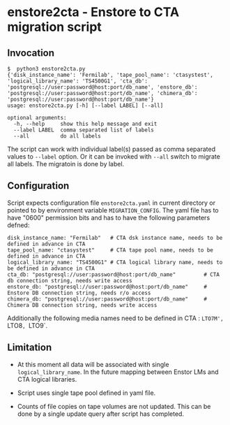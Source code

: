 enstore2cta - Enstore to CTA migration script
=============================================

Invocation
----------

```
$  python3 enstore2cta.py
{'disk_instance_name': 'Fermilab', 'tape_pool_name': 'ctasystest', 'logical_library_name': 'TS4500G1', 'cta_db': 'postgresql://user:password@host:port/db_name', 'enstore_db': 'postgresql://user:password@host:port/db_name', 'chimera_db': 'postgresql://user:password@host:port/db_name'}
usage: enstore2cta.py [-h] [--label LABEL] [--all]

optional arguments:
  -h, --help     show this help message and exit
  --label LABEL  comma separated list of labels
  --all          do all labels

```

The script can work with individual label(s) passed as comma separated values to `--label` option. Or it can be invoked
with `--all` switch to migrate all labels. The migratoin is done by label.

Configuration
--------------

Script expects configuration file `enstore2cta.yaml` in current directory or pointed to by environment variable `MIGRATION_CONFIG`. The yaml file has to have "0600" permission bits and has to have the following parameters defned:

```
disk_instance_name: "Fermilab"   # CTA dsk instance name, needs to be defined in advance in CTA
tape_pool_name: "ctasystest"     # CTA tape pool name, needs to be defined in advance in CTA
logical_library_name: "TS4500G1" # CTA logical library name, needs to be defined in advance in CTA
cta_db: "postgresql://user:password@host:port/db_name"         # CTA db connection string, needs write access
enstore_db: "postgresql://user:password@host:port/db_name"     # Enstore DB connection string, needs r/o access
chimera_db: "postgresql://user:password@host:port/db_name"     # Chimera DB connection string, needs write access
```

Additionally the following media names need to be defined in CTA : `LTO7M', `LTO8`, `LTO9`.


Limitation
----------

* At this moment all data will be associated with single `logical_library_name`. In the future mapping between
Enstor LMs and CTA logical libraries.

* Script uses single tape pool defined in yaml file.

* Counts of file copies on tape volumes are not updated. This can be done by a single update query after script has completed.
